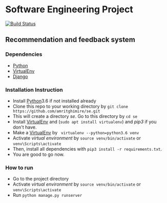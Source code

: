 # Software Engineering Project

[![Build Status](https://travis-ci.com/amritghimire/se.svg?token=g2nJ3eUfEWGpEUycZyGP&branch=testing)](https://travis-ci.com/amritghimire/se)
## Recommendation and feedback system

### Dependencies
 * [Python]
 * [VirtualEnv]
 * [Django]
 
 ### Installation Instruction
 
* Install [Python]3.6 if not installed already
* Clone this repo to your working directory by `git clone https://github.com/amritghimire/se.git`
* This will create a directory *se*. Go to this directory by `cd se`
* Install [VirtualEnv] and (`sudo apt install virtualenv`) and _pip3_ if you don't have.
* Make a [VirtualEnv] by ` virtualenv --python=python3.6 venv`
* Activate _virtual environment_ by `source venv/bin/activate` or `venv\Scripts\activate`
* Then, install all dependencies with `pip3 install -r requirements.txt`.
* You are good to go now.

### How to run

* Go to the project directory
* Activate _virtual environment_ by `source venv/bin/activate` or `venv\Scripts\activate`
* Run `python manage.py runserver`



[Python]: <https://www.python.org/downloads/>
[VirtualEnv]: <https://virtualenv.pypa.io/en/stable/installation/>
[Django]: <https://www.djangoproject.com/download/>


